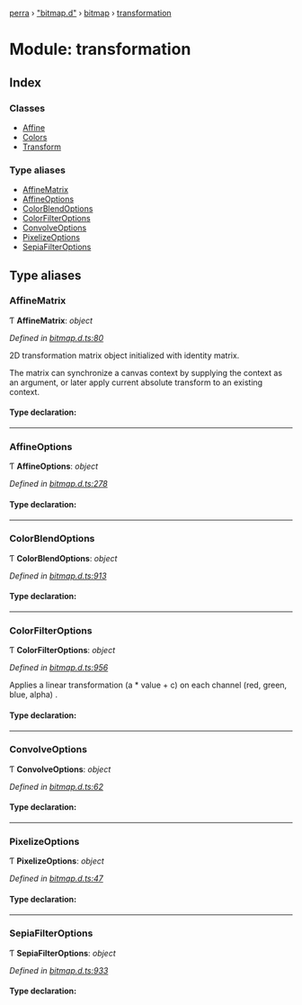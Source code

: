 [perra](../README.md) › ["bitmap.d"](_bitmap_d_.md) › [bitmap](_bitmap_d_.bitmap.md) › [transformation](_bitmap_d_.bitmap.transformation.md)

# Module: transformation

## Index

### Classes

* [Affine](../classes/_bitmap_d_.bitmap.transformation.affine.md)
* [Colors](../classes/_bitmap_d_.bitmap.transformation.colors.md)
* [Transform](../classes/_bitmap_d_.bitmap.transformation.transform.md)

### Type aliases

* [AffineMatrix](_bitmap_d_.bitmap.transformation.md#affinematrix)
* [AffineOptions](_bitmap_d_.bitmap.transformation.md#affineoptions)
* [ColorBlendOptions](_bitmap_d_.bitmap.transformation.md#colorblendoptions)
* [ColorFilterOptions](_bitmap_d_.bitmap.transformation.md#colorfilteroptions)
* [ConvolveOptions](_bitmap_d_.bitmap.transformation.md#convolveoptions)
* [PixelizeOptions](_bitmap_d_.bitmap.transformation.md#pixelizeoptions)
* [SepiaFilterOptions](_bitmap_d_.bitmap.transformation.md#sepiafilteroptions)

## Type aliases

###  AffineMatrix

Ƭ **AffineMatrix**: *object*

*Defined in [bitmap.d.ts:80](https://github.com/cancerberoSgx/bitmap/blob/a4d7607/perra/src/bitmap.d.ts#L80)*

2D transformation matrix object initialized with identity matrix.

The matrix can synchronize a canvas context by supplying the context
as an argument, or later apply current absolute transform to an
existing context.

#### Type declaration:

___

###  AffineOptions

Ƭ **AffineOptions**: *object*

*Defined in [bitmap.d.ts:278](https://github.com/cancerberoSgx/bitmap/blob/a4d7607/perra/src/bitmap.d.ts#L278)*

#### Type declaration:

___

###  ColorBlendOptions

Ƭ **ColorBlendOptions**: *object*

*Defined in [bitmap.d.ts:913](https://github.com/cancerberoSgx/bitmap/blob/a4d7607/perra/src/bitmap.d.ts#L913)*

#### Type declaration:

___

###  ColorFilterOptions

Ƭ **ColorFilterOptions**: *object*

*Defined in [bitmap.d.ts:956](https://github.com/cancerberoSgx/bitmap/blob/a4d7607/perra/src/bitmap.d.ts#L956)*

Applies a linear transformation (a * value + c) on each channel (red, green, blue, alpha) .

#### Type declaration:

___

###  ConvolveOptions

Ƭ **ConvolveOptions**: *object*

*Defined in [bitmap.d.ts:62](https://github.com/cancerberoSgx/bitmap/blob/a4d7607/perra/src/bitmap.d.ts#L62)*

#### Type declaration:

___

###  PixelizeOptions

Ƭ **PixelizeOptions**: *object*

*Defined in [bitmap.d.ts:47](https://github.com/cancerberoSgx/bitmap/blob/a4d7607/perra/src/bitmap.d.ts#L47)*

#### Type declaration:

___

###  SepiaFilterOptions

Ƭ **SepiaFilterOptions**: *object*

*Defined in [bitmap.d.ts:933](https://github.com/cancerberoSgx/bitmap/blob/a4d7607/perra/src/bitmap.d.ts#L933)*

#### Type declaration:

